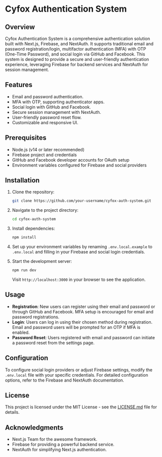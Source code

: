 # Cyfox Authentication System

## Overview

Cyfox Authentication System is a comprehensive authentication solution built with Next.js, Firebase, and NextAuth. It supports traditional email and password registration/login, multifactor authentication (MFA) with OTP (One-Time Password), and social login via GitHub and Facebook. This system is designed to provide a secure and user-friendly authentication experience, leveraging Firebase for backend services and NextAuth for session management.

## Features

- Email and password authentication.
- MFA with OTP, supporting authenticator apps.
- Social login with GitHub and Facebook.
- Secure session management with NextAuth.
- User-friendly password reset flow.
- Customizable and responsive UI.

## Prerequisites

- Node.js (v14 or later recommended)
- Firebase project and credentials
- GitHub and Facebook developer accounts for OAuth setup
- Environment variables configured for Firebase and social providers

## Installation

1. Clone the repository:
   ```bash
   git clone https://github.com/your-username/cyfox-auth-system.git
   ```
2. Navigate to the project directory:
   ```bash
   cd cyfox-auth-system
   ```
3. Install dependencies:
   ```bash
   npm install
   ```
4. Set up your environment variables by renaming `.env.local.example` to `.env.local` and filling in your Firebase and social login credentials.

5. Start the development server:
   ```bash
   npm run dev
   ```
   Visit `http://localhost:3000` in your browser to see the application.

## Usage

- **Registration**: New users can register using their email and password or through GitHub and Facebook. MFA setup is encouraged for email and password registrations.
- **Login**: Users can log in using their chosen method during registration. Email and password users will be prompted for an OTP if MFA is enabled.
- **Password Reset**: Users registered with email and password can initiate a password reset from the settings page.

## Configuration

To configure social login providers or adjust Firebase settings, modify the `.env.local` file with your specific credentials. For detailed configuration options, refer to the Firebase and NextAuth documentation.

## License

This project is licensed under the MIT License - see the [LICENSE.md](LICENSE.md) file for details.

## Acknowledgments

- Next.js Team for the awesome framework.
- Firebase for providing a powerful backend service.
- NextAuth for simplifying Next.js authentication.
